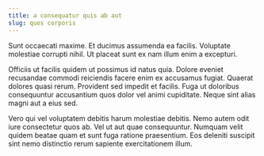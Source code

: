 ```yaml
---
title: a consequatur quis ab aut
slug: quos corporis
---
```


Sunt occaecati maxime. Et ducimus assumenda ea facilis. Voluptate molestiae corrupti nihil. Ut placeat sunt ex nam illum enim a excepturi.

Officiis ut facilis quidem ut possimus id natus quia. Dolore eveniet recusandae commodi reiciendis facere enim ex accusamus fugiat. Quaerat dolores quasi rerum. Provident sed impedit et facilis. Fuga ut doloribus consequuntur accusantium quos dolor vel animi cupiditate. Neque sint alias magni aut a eius sed.

Vero qui vel voluptatem debitis harum molestiae debitis. Nemo autem odit iure consectetur quos ab. Vel ut aut quae consequuntur. Numquam velit quidem beatae quam et sunt fuga ratione praesentium. Eos deleniti suscipit sint nemo distinctio rerum sapiente exercitationem illum.
